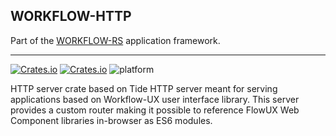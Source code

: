 ## WORKFLOW-HTTP

Part of the [WORKFLOW-RS](https://github.com/workflow-rs) application framework.

***

[![Crates.io](https://img.shields.io/crates/l/workflow-http.svg?maxAge=2592000)](https://crates.io/crates/workflow-http)
[![Crates.io](https://img.shields.io/crates/v/workflow-http.svg?maxAge=2592000)](https://crates.io/crates/workflow-http)
![platform](https://img.shields.io/badge/platform-Native-informational)


HTTP server crate based on Tide HTTP server meant for serving applications based on Workflow-UX user interface library.
This server provides a custom router making it possible to reference FlowUX Web Component libraries in-browser as ES6 modules.

